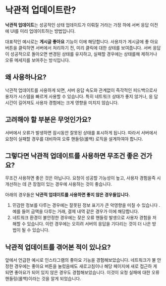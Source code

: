 # 낙관적 업데이트란?

**낙관적 업데이트**는 성공적인 상태 업데이트가 이뤄질 거라는 가정 하에 서버 응답
이전에 UI를 미리 업데이트하는 방법입니다.

대표적인 예시로는 **게시글 좋아요** 기능이 이에 해당합니다. 사용자가 게시글에 좋
아요 버튼을 클릭하면 서버에서 처리하기 전, 미리 클릭에 대한 상테를 보여줍니다.
서버 응답이 성공적으로 돌아오면 변경된 상태를 유지하고, 실패할 경우에는 상태를해
제하거나 오류 메세지를 보여주는 방식입니다.

## 왜 사용하나요?

낙관적 업데이트를 사용하게 되면, 서버 응답 속도와 관계없이 즉각적인 피드백으로사
용자가 시스템을 빠르게 사용할 수 있습니다. 특히 네트워크 상태가 좋지 않거나, 응
답시간이 길어져도 사용자 경험에는 크게 영향을 미치지 않습니다.

## 고려해야 할 부분은 무엇인가요?

서버에서 오류가 발생하면 잠시동안 잘못된 상태를 표시하게 됩니다. 따라서 서버에서
요청이 실패할 경우를 대비하여 오류 핸들링(롤백) 로직을 설계하여야 합니다.

## 그렇다면 낙관적 업데이트를 사용하면 무조건 좋은 건가요?

무조건 사용하면 좋은 것은 아닙니다. 요청이 성공할 가능성이 높고, 사용자 경험을즉
시 개선하는 데 큰 장점이 있는 경우에 사용하는 것이 좋습니다.

아래의 경우들은 **낙관적 업데이트를 사용하면 좋지 않은 경우들입니다.**

1. 민감한 정보를 다루는 경우에는 잘못된 정보 표기가 큰 악영향을 미칠 수 있습니다
   . 예를 들어 금액을 다루는 거래, 결제 내역 같은 경우가 이에 해당합니다.
2. 네트워크 환경이 불안정한 경우에는 잦은 오류 핸들링 발생으로 사용자 경험을 저
   해할 수 있습니다. 이런 경우에는 오히려 서버의 응답을 기다리는 것이 더 나은 방
   법이 될 수 있습니다.

## 낙관적 업데이트를 겪어본 적이 있나요?

앞에서 언급한 예시로 인스타그램의 좋아요 기능을 경험해보았습니다. 네트워크가 불
안정한 경우에는 좋아요 버튼을 눌렀음에도 새로고침이나 해당 페이지에 새로 접근하
게 되면 좋아요가 되어 있지 않은 경우도 경험해보았습니다. 이것이 요청 실패에 대한
오류 핸들링(롤백)이라는 것을 알게 되었습니다.
